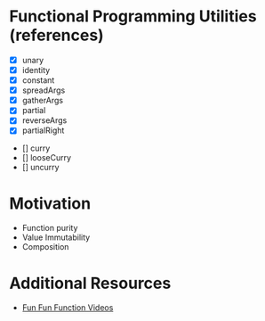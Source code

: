 # Functional Programming Utilities (references)

- [x] unary
- [x] identity
- [x] constant
- [x] spreadArgs
- [x] gatherArgs
- [x] partial
- [x] reverseArgs
- [x] partialRight
- [] curry
- [] looseCurry
- [] uncurry

# Motivation

- Function purity
- Value Immutability
- Composition

# Additional Resources

- [Fun Fun Function Videos](https://www.youtube.com/watch?v=BMUiFMZr7vk)
